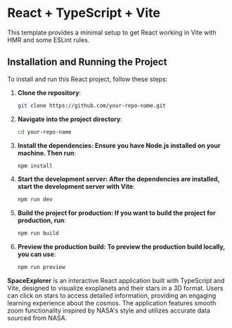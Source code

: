 # React + TypeScript + Vite

This template provides a minimal setup to get React working in Vite with HMR and some ESLint rules.

## Installation and Running the Project

To install and run this React project, follow these steps:

1. **Clone the repository**:
   ```bash
   git clone https://github.com/your-repo-name.git
   ```
2. **Navigate into the project directory**:
   ```bash
   cd your-repo-name
   ```
3. **Install the dependencies: Ensure you have Node.js installed on your machine. Then run**:
   ```bash
   npm install
   ```
4. **Start the development server: After the dependencies are installed, start the development server with Vite**:
   ```bash
   npm run dev
   ```
5. **Build the project for production: If you want to build the project for production, run**:
   ```bash
   npm run build
   ```
6. **Preview the production build: To preview the production build locally, you can use**:
   ```bash
   npm run preview
   ```

**SpaceExplorer** is an interactive React application built with TypeScript and Vite, designed to visualize exoplanets and their stars in a 3D format. Users can click on stars to access detailed information, providing an engaging learning experience about the cosmos. The application features smooth zoom functionality inspired by NASA's style and utilizes accurate data sourced from NASA.
